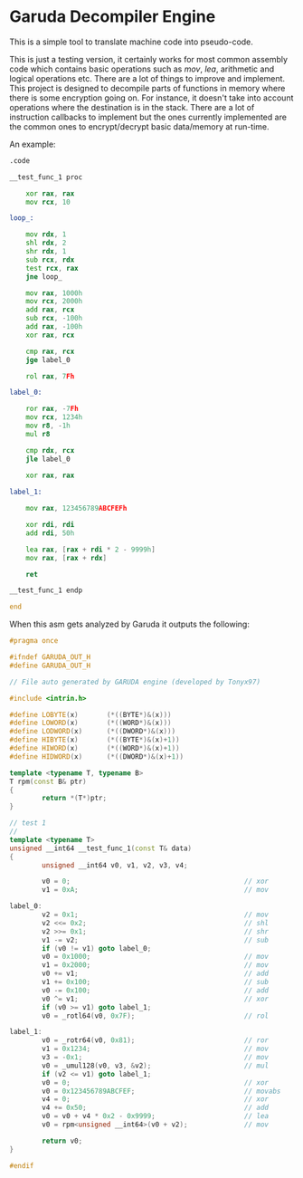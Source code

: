 # Garuda Decompiler Engine
 
This is a simple tool to translate machine code into pseudo-code.

This is just a testing version, it certainly works for most common assembly code which contains basic operations such as *mov*, *lea*, arithmetic and logical operations etc. There are a lot of things to improve and implement. This project is designed to decompile parts of functions in memory where there is some encryption going on. For instance, it doesn't take into account operations where the destination is in the stack. There are a lot of instruction callbacks to implement but the ones currently implemented are the common ones to encrypt/decrypt basic data/memory at run-time.

An example:

```asm
.code

__test_func_1 proc

	xor rax, rax
	mov rcx, 10

loop_:

	mov rdx, 1
	shl rdx, 2
	shr rdx, 1
	sub rcx, rdx
	test rcx, rax
	jne loop_

	mov rax, 1000h
	mov rcx, 2000h
	add rax, rcx
	sub rcx, -100h
	add rax, -100h
	xor rax, rcx

	cmp rax, rcx
	jge label_0

	rol rax, 7Fh

label_0:

	ror rax, -7Fh
	mov rcx, 1234h
	mov r8, -1h
	mul r8

	cmp rdx, rcx
	jle label_0

	xor rax, rax
	
label_1:

	mov rax, 123456789ABCFEFh

	xor rdi, rdi
	add rdi, 50h

	lea rax, [rax + rdi * 2 - 9999h]
	mov rax, [rax + rdx]

	ret

__test_func_1 endp

end
```

When this asm gets analyzed by Garuda it outputs the following:

```c++
#pragma once

#ifndef GARUDA_OUT_H
#define GARUDA_OUT_H

// File auto generated by GARUDA engine (developed by Tonyx97)

#include <intrin.h>

#define LOBYTE(x)       (*((BYTE*)&(x)))
#define LOWORD(x)       (*((WORD*)&(x)))
#define LODWORD(x)      (*((DWORD*)&(x)))
#define HIBYTE(x)       (*((BYTE*)&(x)+1))
#define HIWORD(x)       (*((WORD*)&(x)+1))
#define HIDWORD(x)      (*((DWORD*)&(x)+1))

template <typename T, typename B>
T rpm(const B& ptr)
{
        return *(T*)ptr;
}

// test 1
//
template <typename T>
unsigned __int64 __test_func_1(const T& data)
{
        unsigned __int64 v0, v1, v2, v3, v4;

        v0 = 0;                                           // xor        rax, rax
        v1 = 0xA;                                         // mov        rcx, 0xa

label_0:
        v2 = 0x1;                                         // mov        rdx, 1
        v2 <<= 0x2;                                       // shl        rdx, 2
        v2 >>= 0x1;                                       // shr        rdx, 1
        v1 -= v2;                                         // sub        rcx, rdx
        if (v0 != v1) goto label_0;
        v0 = 0x1000;                                      // mov        rax, 0x1000
        v1 = 0x2000;                                      // mov        rcx, 0x2000
        v0 += v1;                                         // add        rax, rcx
        v1 += 0x100;                                      // sub        rcx, -0x100
        v0 -= 0x100;                                      // add        rax, -0x100
        v0 ^= v1;                                         // xor        rax, rcx
        if (v0 >= v1) goto label_1;
        v0 = _rotl64(v0, 0x7F);                           // rol        rax, 0x7f

label_1:
        v0 = _rotr64(v0, 0x81);                           // ror        rax, 0x81
        v1 = 0x1234;                                      // mov        rcx, 0x1234
        v3 = -0x1;                                        // mov        r8, -1
        v0 = _umul128(v0, v3, &v2);                       // mul        r8
        if (v2 <= v1) goto label_1;
        v0 = 0;                                           // xor        rax, rax
        v0 = 0x123456789ABCFEF;                           // movabs     rax, 0x123456789abcfef
        v4 = 0;                                           // xor        rdi, rdi
        v4 += 0x50;                                       // add        rdi, 0x50
        v0 = v0 + v4 * 0x2 - 0x9999;                      // lea        rax, [rax + rdi*2 - 0x9999]
        v0 = rpm<unsigned __int64>(v0 + v2);              // mov        rax, qword ptr [rax + rdx]

        return v0;
}

#endif
```
